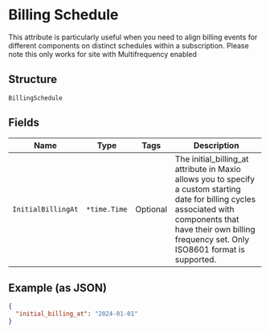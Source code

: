 
# Billing Schedule

This attribute is particularly useful when you need to align billing events for different components on distinct schedules within a subscription. Please note this only works for site with Multifrequency enabled

## Structure

`BillingSchedule`

## Fields

| Name | Type | Tags | Description |
|  --- | --- | --- | --- |
| `InitialBillingAt` | `*time.Time` | Optional | The initial_billing_at attribute in Maxio allows you to specify a custom starting date for billing cycles associated with components that have their own billing frequency set. Only ISO8601 format is supported. |

## Example (as JSON)

```json
{
  "initial_billing_at": "2024-01-01"
}
```

